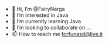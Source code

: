 - 👋 Hi, I’m @FairyNarga
- 👀 I’m interested in Java
- 🌱 I’m currently learning Java
- 💞️ I’m looking to collaborate on ...
- 📫 How to reach me forfunasd@live.it

<!---
FairyNarga/FairyNarga is a ✨ special ✨ repository because its `README.md` (this file) appears on your GitHub profile.
You can click the Preview link to take a look at your changes.
--->
